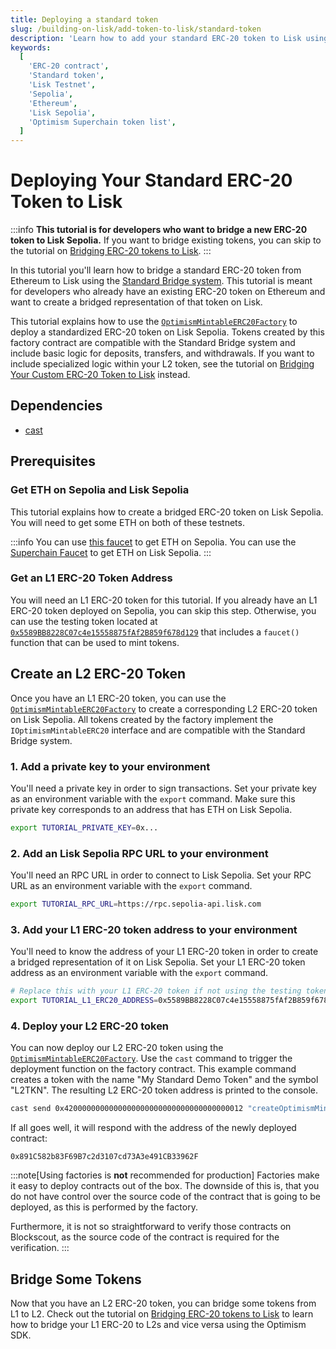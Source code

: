```yaml
---
title: Deploying a standard token
slug: /building-on-lisk/add-token-to-lisk/standard-token
description: 'Learn how to add your standard ERC-20 token to Lisk using the standard bridge.'
keywords:
  [
    'ERC-20 contract',
    'Standard token',
    'Lisk Testnet',
    'Sepolia',
    'Ethereum',
    'Lisk Sepolia',
    'Optimism Superchain token list',
  ]
---
```


# Deploying Your Standard ERC-20 Token to Lisk

:::info
**This tutorial is for developers who want to bridge a new ERC-20 token to Lisk Sepolia.**
If you want to bridge existing tokens, you can skip to the tutorial on [Bridging ERC-20 tokens to Lisk](../bridge-tokens-to-lisk).
:::

In this tutorial you'll learn how to bridge a standard ERC-20 token from Ethereum to Lisk using the [Standard Bridge system](https://docs.optimism.io/builders/dapp-developers/bridging/standard-bridge).
This tutorial is meant for developers who already have an existing ERC-20 token on Ethereum and want to create a bridged representation of that token on Lisk.

This tutorial explains how to use the [`OptimismMintableERC20Factory`](https://github.com/ethereum-optimism/optimism/blob/186e46a47647a51a658e699e9ff047d39444c2de/packages/contracts-bedrock/contracts/universal/OptimismMintableERC20Factory.sol) to deploy a standardized ERC-20 token on Lisk Sepolia.
Tokens created by this factory contract are compatible with the Standard Bridge system and include basic logic for deposits, transfers, and withdrawals.
If you want to include specialized logic within your L2 token, see the tutorial on [Bridging Your Custom ERC-20 Token to Lisk](./custom-token) instead.

## Dependencies

*   [cast](https://book.getfoundry.sh/getting-started/installation)

## Prerequisites

### Get ETH on Sepolia and Lisk Sepolia

This tutorial explains how to create a bridged ERC-20 token on Lisk Sepolia.
You will need to get some ETH on both of these testnets.

:::info
You can use [this faucet](https://sepoliafaucet.com) to get ETH on Sepolia.
You can use the [Superchain Faucet](https://app.optimism.io/faucet?utm_source=docs) to get ETH on Lisk Sepolia.
:::

### Get an L1 ERC-20 Token Address

You will need an L1 ERC-20 token for this tutorial.
If you already have an L1 ERC-20 token deployed on Sepolia, you can skip this step.
Otherwise, you can use the testing token located at [`0x5589BB8228C07c4e15558875fAf2B859f678d129`](https://sepolia.etherscan.io/address/0x5589BB8228C07c4e15558875fAf2B859f678d129) that includes a `faucet()` function that can be used to mint tokens.

## Create an L2 ERC-20 Token

Once you have an L1 ERC-20 token, you can use the [`OptimismMintableERC20Factory`](https://github.com/ethereum-optimism/optimism/blob/186e46a47647a51a658e699e9ff047d39444c2de/packages/contracts-bedrock/contracts/universal/OptimismMintableERC20Factory.sol) to create a corresponding L2 ERC-20 token on Lisk Sepolia.
All tokens created by the factory implement the `IOptimismMintableERC20` interface and are compatible with the Standard Bridge system.

### 1. Add a private key to your environment

You'll need a private key in order to sign transactions.
Set your private key as an environment variable with the `export` command.
Make sure this private key corresponds to an address that has ETH on Lisk Sepolia.

```bash
export TUTORIAL_PRIVATE_KEY=0x...
```

### 2. Add an Lisk Sepolia RPC URL to your environment

You'll need an RPC URL in order to connect to Lisk Sepolia.
Set your RPC URL as an environment variable with the `export` command.

```bash 
export TUTORIAL_RPC_URL=https://rpc.sepolia-api.lisk.com
```

### 3. Add your L1 ERC-20 token address to your environment

You'll need to know the address of your L1 ERC-20 token in order to create a bridged representation of it on Lisk Sepolia.
Set your L1 ERC-20 token address as an environment variable with the `export` command.

```bash
# Replace this with your L1 ERC-20 token if not using the testing token!
export TUTORIAL_L1_ERC20_ADDRESS=0x5589BB8228C07c4e15558875fAf2B859f678d129
```

### 4. Deploy your L2 ERC-20 token

You can now deploy our L2 ERC-20 token using the [`OptimismMintableERC20Factory`](https://github.com/ethereum-optimism/optimism/blob/186e46a47647a51a658e699e9ff047d39444c2de/packages/contracts-bedrock/contracts/universal/OptimismMintableERC20Factory.sol).
Use the `cast` command to trigger the deployment function on the factory contract.
This example command creates a token with the name "My Standard Demo Token" and the symbol "L2TKN".
The resulting L2 ERC-20 token address is printed to the console.

```bash 
cast send 0x4200000000000000000000000000000000000012 "createOptimismMintableERC20(address,string,string)" $TUTORIAL_L1_ERC20_ADDRESS "My Standard Demo Token" "L2TKN" --private-key $TUTORIAL_PRIVATE_KEY --rpc-url $TUTORIAL_RPC_URL --json | jq -r '.logs[0].topics[2]' | cast parse-bytes32-address
```

If all goes well, it will respond with the address of the newly deployed contract:

```text
0x891C582b83F69B7c2d3107cd73A3e491CB33962F
```

:::note[Using factories is **not** recommended for production]
Factories make it easy to deploy contracts out of the box. 
The downside of this is, that you do not have control over the source code of the contract that is going to be deployed, as this is performed by the factory.

Furthermore, it is not so straightforward to verify those contracts on Blockscout, as the source code of the contract is required for the verification.
:::

## Bridge Some Tokens

Now that you have an L2 ERC-20 token, you can bridge some tokens from L1 to L2.
Check out the tutorial on [Bridging ERC-20 tokens to Lisk](../bridge-tokens-to-lisk.md) to learn how to bridge your L1 ERC-20 to L2s and vice versa using the Optimism SDK.

<!-- ## Add to the Superchain Token List

The [Superchain Token List](https://github.com/ethereum-optimism/ethereum-optimism.github.io#readme) is a common list of tokens deployed on chains within the Optimism Superchain.
This list is used by services like the [Optimism Bridge UI](https://app.optimism.io/bridge).
If you want your OP Mainnet token to be included in this list, take a look at the [review process and merge criteria](https://github.com/ethereum-optimism/ethereum-optimism.github.io#review-process-and-merge-criteria). -->